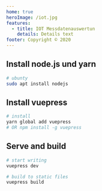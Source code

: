 ```yaml
---
home: true
heroImage: /iot.jpg
features:
  - title: IOT Messdatenauswertun
    details: Details text
footer: Copyright © 2020
---
```


## Install node.js und yarn

```bash
# ubunty
sudo apt install nodejs
```

## Install vuepress

```bash
# install
yarn global add vuepress
# OR npm install -g vuepress
```

## Serve and build

```bash
# start writing
vuepress dev

# build to static files
vuepress build
```

